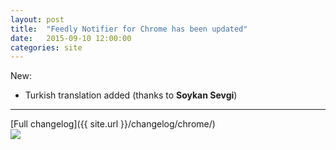 ```yaml
---
layout: post
title:  "Feedly Notifier for Chrome has been updated"
date:   2015-09-10 12:00:00
categories: site
---
```


New:

* Turkish translation added (thanks to **Soykan Sevgi**)

***

[Full changelog]({{ site.url }}/changelog/chrome/)  
[<img src="{{ site.url }}/images/ChromeWebStore_Badge_v2_206x58.png">](https://chrome.google.com/webstore/detail/feedly-notifier/egikgfbhipinieabdmcpigejkaomgjgb/)